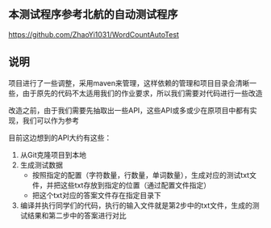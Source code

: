## 本测试程序参考北航的自动测试程序

https://github.com/ZhaoYi1031/WordCountAutoTest

## 说明

项目进行了一些调整，采用maven来管理，这样依赖的管理和项目目录会清晰一些，由于原先的代码不太适用我们的作业要求，所以我们需要对代码进行一些改造

改造之前，由于我们需要先抽取出一些API，这些API或多或少在原项目中都有实现，我们可以作为参考

目前这边想到的API大约有这些：

1. 从Git克隆项目到本地
2. 生成测试数据
    - 按照指定的配置（字符数量，行数量，单词数量），生成对应的测试txt文件，并把这些txt存放到指定的位置（通过配置文件指定）
    - 把这个txt对应的答案文件存在指定目录下
3. 编译并执行同学们的代码，执行的输入文件就是第2步中的txt文件，生成的测试结果和第二步中的答案进行对比
